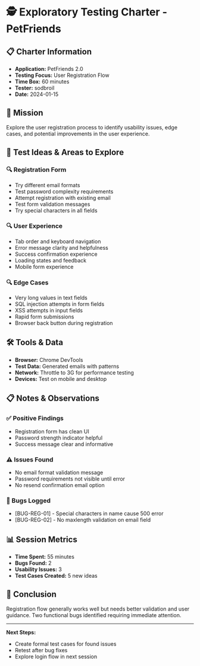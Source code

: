 # 🕵️ Exploratory Testing Charter - PetFriends

## 📋 Charter Information
- **Application:** PetFriends 2.0
- **Testing Focus:** User Registration Flow
- **Time Box:** 60 minutes
- **Tester:** sodbroil
- **Date:** 2024-01-15

## 🎯 Mission
Explore the user registration process to identify usability issues, edge cases, and potential improvements in the user experience.

## 📝 Test Ideas & Areas to Explore
### 🔍 Registration Form
- Try different email formats
- Test password complexity requirements
- Attempt registration with existing email
- Test form validation messages
- Try special characters in all fields

### 🔍 User Experience
- Tab order and keyboard navigation
- Error message clarity and helpfulness
- Success confirmation experience
- Loading states and feedback
- Mobile form experience

### 🔍 Edge Cases
- Very long values in text fields
- SQL injection attempts in form fields
- XSS attempts in input fields
- Rapid form submissions
- Browser back button during registration

## 🛠 Tools & Data
- **Browser:** Chrome DevTools
- **Test Data:** Generated emails with patterns
- **Network:** Throttle to 3G for performance testing
- **Devices:** Test on mobile and desktop

## 📋 Notes & Observations
### ✅ Positive Findings
- Registration form has clean UI
- Password strength indicator helpful
- Success message clear and informative

### ⚠️ Issues Found
- No email format validation message
- Password requirements not visible until error
- No resend confirmation email option

### 🐞 Bugs Logged
- [BUG-REG-01] - Special characters in name cause 500 error
- [BUG-REG-02] - No maxlength validation on email field

## 📊 Session Metrics
- **Time Spent:** 55 minutes
- **Bugs Found:** 2
- **Usability Issues:** 3
- **Test Cases Created:** 5 new ideas

## 🎯 Conclusion
Registration flow generally works well but needs better validation and user guidance. Two functional bugs identified requiring immediate attention.

---

**Next Steps:** 
- Create formal test cases for found issues
- Retest after bug fixes
- Explore login flow in next session
